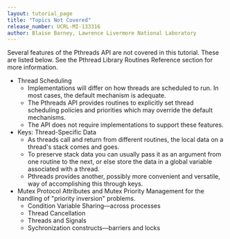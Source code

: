 ```yaml
---
layout: tutorial_page
title: "Topics Not Covered"
release_number: UCRL-MI-133316
author: Blaise Barney, Lawrence Livermore National Laboratory
---
```

Several features of the Pthreads API are not covered in this tutorial. These are listed below. See the Pthread Library Routines Reference section for more information.

- Thread Scheduling
    - Implementations will differ on how threads are scheduled to run. In most cases, the default mechanism is adequate.
    - The Pthreads API provides routines to explicitly set thread scheduling policies and priorities which may override the default mechanisms.
    - The API does not require implementations to support these features.
- Keys: Thread-Specific Data
    - As threads call and return from different routines, the local data on a thread's stack comes and goes.
    - To preserve stack data you can usually pass it as an argument from one routine to the next, or else store the data in a global variable associated with a thread.
    - Pthreads provides another, possibly more convenient and versatile, way of accomplishing this through keys.
- Mutex Protocol Attributes and Mutex Priority Management for the handling of "priority inversion" problems.
    - Condition Variable Sharing—across processes
    - Thread Cancellation
    - Threads and Signals
    - Sychronization constructs—barriers and locks
